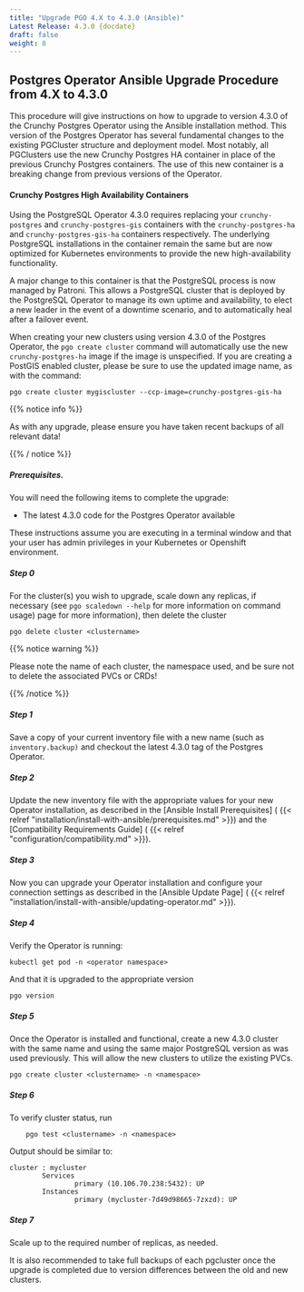 ```yaml
---
title: "Upgrade PGO 4.X to 4.3.0 (Ansible)"
Latest Release: 4.3.0 {docdate}
draft: false
weight: 8
---
```


## Postgres Operator Ansible Upgrade Procedure from 4.X to 4.3.0

This procedure will give instructions on how to upgrade to version 4.3.0 of the Crunchy Postgres Operator using the Ansible installation method. This version of the Postgres Operator has several fundamental changes to the existing PGCluster structure and deployment model. Most notably, all PGClusters use the new Crunchy Postgres HA container in place of the previous Crunchy Postgres containers. The use of this new container is a breaking change from previous versions of the Operator.

#### Crunchy Postgres High Availability Containers

Using the PostgreSQL Operator 4.3.0 requires replacing your `crunchy-postgres` and `crunchy-postgres-gis` containers with the `crunchy-postgres-ha` and `crunchy-postgres-gis-ha` containers respectively. The underlying PostgreSQL installations in the container remain the same but are now optimized for Kubernetes environments to provide the new high-availability functionality.

A major change to this container is that the PostgreSQL process is now managed by Patroni. This allows a PostgreSQL cluster that is deployed by the PostgreSQL Operator to manage its own uptime and availability, to elect a new leader in the event of a downtime scenario, and to automatically heal after a failover event.

When creating your new clusters using version 4.3.0 of the Postgres Operator, the `pgo create cluster` command will automatically use the new `crunchy-postgres-ha` image if the image is unspecified. If you are creating a PostGIS enabled cluster, please be sure to use the updated image name, as with the command:
```
pgo create cluster mygiscluster --ccp-image=crunchy-postgres-gis-ha
```
{{% notice info %}}

As with any upgrade, please ensure you have taken recent backups of all relevant data!

{{% / notice %}}

##### Prerequisites.
You will need the following items to complete the upgrade:

* The latest 4.3.0 code for the Postgres Operator available

These instructions assume you are executing in a terminal window and that your user has admin privileges in your Kubernetes or Openshift environment.


##### Step 0
For the cluster(s) you wish to upgrade, scale down any replicas, if necessary (see `pgo scaledown --help` for more information on command usage) page for more information), then delete the cluster

	pgo delete cluster <clustername>

{{% notice warning %}}

Please note the name of each cluster, the namespace used, and be sure not to delete the associated PVCs or CRDs!

{{% /notice %}}


##### Step 1

Save a copy of your current inventory file with a new name (such as `inventory.backup)` and checkout the latest 4.3.0 tag of the Postgres Operator.


##### Step 2
Update the new inventory file with the appropriate values for your new Operator installation, as described in the [Ansible Install Prerequisites] ( {{< relref "installation/install-with-ansible/prerequisites.md" >}}) and the [Compatibility Requirements Guide] ( {{< relref "configuration/compatibility.md" >}}).


##### Step 3

Now you can upgrade your Operator installation and configure your connection settings as described in the [Ansible Update Page] ( {{< relref "installation/install-with-ansible/updating-operator.md" >}}).


##### Step 4
Verify the Operator is running:

    kubectl get pod -n <operator namespace>

And that it is upgraded to the appropriate version

    pgo version

##### Step 5
Once the Operator is installed and functional, create a new 4.3.0 cluster with the same name and using the same major PostgreSQL version as was used previously. This will allow the new clusters to utilize the existing PVCs.

	pgo create cluster <clustername> -n <namespace>

##### Step 6
To verify cluster status, run

        pgo test <clustername> -n <namespace>

Output should be similar to:
```
cluster : mycluster
        Services
                primary (10.106.70.238:5432): UP
        Instances
                primary (mycluster-7d49d98665-7zxzd): UP
```
##### Step 7
Scale up to the required number of replicas, as needed. 

It is also recommended to take full backups of each pgcluster once the upgrade is completed due to version differences between the old and new clusters.

